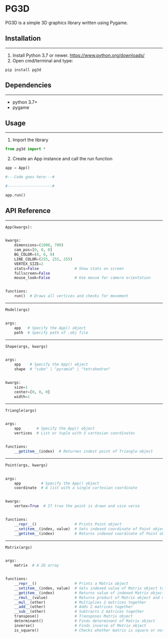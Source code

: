 # PG3D

PG3D is a simple 3D graphics library written using Pygame.


## Installation
---
1) Install Python 3.7 or newer. https://www.python.org/downloads/
2) Open cmd/terminal and type:
```
pip install pg3d
```

## Dependencies
---
* python 3.7+
* pygame

## Usage
---
1) Import the library
```py
from pg3d import *
```
2) Create an App instance and call the run function
```py
app = App()

#---Code goes here---#

#--------------------#

app.run()
```

## API Reference
---
```py
App(kwargs):


kwargs:
    dimensions=(1000, 700)
    cam_pos=[0, 0, 0]
    BG_COLOR=(0, 0, 0)
    LINE_COLOR=(255, 255, 255) 
    VERTEX_SIZE=2              
    stats=False                # Show stats on screen
    fullscreen=False           
    mouse_look=False           # Use mouse for camera orientation


functions:
    run()  # Draws all vertices and checks for movement
```
---
```py
Model(args)


args:
    app   # Specify the App() object
    path  # Specify path of .obj file
```
---
```py
Shape(args, kwargs)


args:
    app    # Specify the App() object
    shape  # "cube" | "pyramid" | "tetrahedron"


kwargs:
    size=1
    center=[0, 0, 0]
    width=1
```
---
```py
Triangle(args)


args:
    app       # Specify the App() object
    vertices  # List or tuple with 3 cartesian coordinates


functions:
    __getitem__(index)  # Returnes indext point of Triangle object
```
---
```py
Point(args, kwargs)


args:
    app         # Specify the App() object
    coordinate  # A list with a single cartesian coordinate


kwargs:
    vertex=True  # If true the point is drawn and vice versa


functions:
    __repr__()                 # Prints Point object
    __setitem__(index, value)  # Sets indexed coordinate of Point object to value
    __getitem__(index)         # Returns indexed coordinate of Point object
```
---
```py
Matrix(args)


args:
    matrix  # A 2D array


functions:
    __repr__()                 # Prints a Matrix object
    __setitem__(index, value)  # Sets indexed value of Matrix object to value
    __getitem__(index)         # Returns value of indexed Matrix object
    __rmul__(value)            # Returns product of Matrix object and number
    __mul__(other)             # Multiplies 2 matrices together
    __add__(other)             # Adds 2 matrices together
    __sub__(other)             # Subtracts 2 matrices together
    transpose()                # Transposes Matrix object
    determinant()              # Finds determinant of Matrix object
    inverse()                  # Finds inverse of Matrix object
    is_square()                # Checks whether matrix is square or not

```